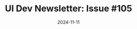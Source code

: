 ---
layout: newsletter
type: newsletter-single
title: "UI Dev Newsletter: Issue #105"
ogImageTitle: "UI Dev Newsletter: Issue #105"
date: 2024-11-11
description: "In this issue: Focus outlines, CSS resets, optimizing Lighthouse, and more!"
tags: reads
list:
  - title: "Beautiful focus outlines"
    link: "https://medienbaecker.com/articles/focus-outlines"
    desc: "Thomas Günther discusses the importance of focus outlines for accessibility and how to implement them effectively in your web projects."
    handle: ""
    handle2: "@medienbaecker@mastodon.social"
    handle3: ""
  - title: "Woah, opacity! A full guide to this badass hero of efficient UI design"
    link: "https://evilmartians.com/chronicles/woah-opacity-a-full-guide-to-this-badass-hero-of-efficient-ui-design"
    desc: "Arthur Objartel, Roman Shamin, and Travis Turner from Evil Martians dive deep into opacity, covering how to use it efficiently in UI design to improve performance and aesthetics."
    handle: "@arthur_objartel @romanshamin_en @_Travis_Turner @evilmartians"
    handle2: "@objartel@mastodon.social @roma@typo.social @evilmartians@mastodon.social"
    handle3: "@objartel.bsky.social @romanshamin.bsky.social @evilmartians.com"
  - title: "My Modern CSS Reset"
    link: "https://jakelazaroff.com/words/my-modern-css-reset/"
    desc: "Jake Lazaroff shares his approach to a modern CSS reset, focusing on minimalism and ensuring the best browser compatibility."
    handle: "@jlazaroff"
    handle2: "@jakelazaroff@mastodon.social"
    handle3: "@jakelazaroff.com"
  - title: "You are not a CSS dev if you have not made a CSS reset"
    link: "https://mikemai.net/blog/2024/11/01/you-are-not-a-css-dev-if-you-have-not-made-a-css-reset.html"
    desc: "Mike Mai discusses why every CSS developer should create their own reset and how it can lead to better web development practices."
    handle: "@mikemai2awesome"
    handle2: "@mikemai2awesome@mastodon.social"
    handle3: ""
  - title: "Your CSS reset should be layered"
    link: "https://mayank.co/blog/css-reset-layer/"
    desc: "Mayank presents the concept of a CSS reset layer, a simple and effective approach to resetting styles across all browsers."
    handle: "@hi__mayank"
    handle2: "@mayank@front-end.social"
    handle3: "@mayank.co"
  - title: "JavaScript dos and donts"
    link: "https://muan.co/posts/javascript"
    desc: "Mu-An Chiou offers a collection of useful JavaScript tips and best practices for modern web development."
    handle: "@muanchiou"
    handle2: "@muan@mastodon.social"
    handle3: "@muan"
  - title: "Why Optimizing Lighthouse Score Is Not Enough for a Fast Website"
    link: "https://www.smashingmagazine.com/2024/11/why-optimizing-lighthouse-score-not-enough-fast-website/"
    desc: "Smashing Magazine explores why a high Lighthouse score doesn’t necessarily mean a fast website and how to approach real-world performance optimization."
    handle: "@geoffreygraham @smashingmag"
    handle2: "@geoff@front-end.social @smashingmag@mastodon.social"
    handle3: "@geoffgraham.me"
  - title: "Math4Devs"
    link: "https://math4devs.com/"
    desc: "Joshua Nussbaum shares a list of mathematical symbols with their JavaScript equivalent."
    handle: "@joshnuss"
    handle2: ""
    handle3: "@joshnuss.com"
topAd:
  link: "https://dailysandbox.com/subscribe"
  title: "Daily Sandbox"
  desc: "Daily Sandbox is for devs by devs! Get daily digest for exclusive tips, tricks, in-depth tutorials, and Unlimited Free Access to 2110+ templates, landing pages, boilerplates, ai prompts, and more...!"
  type: "Suggested"
promotion:
  - type: Self-promotion
    title: "OKLCHanger VS Code extension"
    link: "https://www.silvestar.codes/articles/oklchanger/"
    desc: "I was inspired by an article on the Oklab color format and decided to develop a VS Code extension that effortlessly converts any color format to Oklab."
---